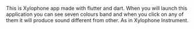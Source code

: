 This is Xylophone app made with flutter and dart.
When you will launch this application you can see seven colours band and when you click on any of them it will produce sound different from other. As in Xylophone Instrument. 
